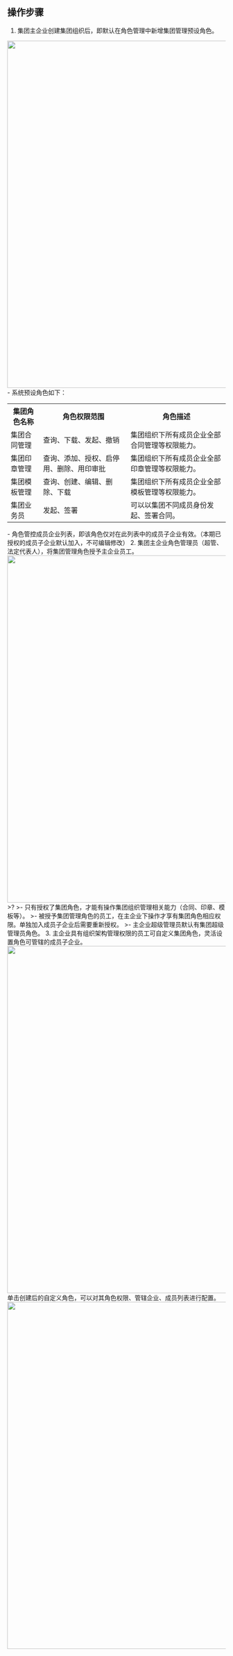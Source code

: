 ## 操作步骤
1. 集团主企业创建集团组织后，即默认在角色管理中新增集团管理预设角色。
<img style="width:800px; max-width: inherit;" src="https://qcloudimg.tencent-cloud.cn/raw/d6194b2e0cb1c89b57bbd05a52808ad0.png" />
<dx-alert infotype="explain" title="">
- 系统预设角色如下：
<table>
   <tr>
      <th width="0%" >集团角色名称</td>
      <th width="0%" >角色权限范围</td>
      <th width="0%" >角色描述</td>
   </tr>
   <tr>
      <td>集团合同管理</td>
      <td>查询、下载、发起、撤销</td>
      <td>集团组织下所有成员企业全部合同管理等权限能力。</td>
   </tr>
   <tr>
      <td>集团印章管理</td>
      <td>查询、添加、授权、启停用、删除、用印审批</td>
      <td>集团组织下所有成员企业全部印章管理等权限能力。</td>
   </tr>
   <tr>
      <td>集团模板管理</td>
      <td>查询、创建、编辑、删除、下载</td>
      <td>集团组织下所有成员企业全部模板管理等权限能力。</td>
   </tr>
   <tr>
      <td>集团业务员</td>
      <td>发起、签署</td>
      <td>可以以集团不同成员身份发起、签署合同。</td>
   </tr>
</table>
- 角色管控成员企业列表，即该角色仅对在此列表中的成员子企业有效。（本期已授权的成员子企业默认加入，不可编辑修改）
</dx-alert>
2. 集团主企业角色管理员（超管、法定代表人），将集团管理角色授予主企业员工。
<img style="width:800px; max-width: inherit;" src="https://qcloudimg.tencent-cloud.cn/raw/df4d7d3397b81d29b282557d1851cd56.png" />
>?
>- 只有授权了集团角色，才能有操作集团组织管理相关能力（合同、印章、模板等）。
>- 被授予集团管理角色的员工，在主企业下操作才享有集团角色相应权限。单独加入成员子企业后需要重新授权。
>- 主企业超级管理员默认有集团超级管理员角色。
3. 主企业具有组织架构管理权限的员工可自定义集团角色，灵活设置角色可管辖的成员子企业。
<img style="width:800px; max-width: inherit;" src="https://qcloudimg.tencent-cloud.cn/raw/877aa179d0c8e97730ee02ed5855ae2c.png" /><br>
单击创建后的自定义角色，可以对其角色权限、管辖企业、成员列表进行配置。<br>
<img style="width:800px; max-width: inherit;" src="https://qcloudimg.tencent-cloud.cn/raw/56f1f142106d632f3c015df6a4fdedad.png" />
